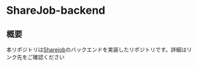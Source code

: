# ShareJob-backend

## 概要

本リポジトリは[Sharejob](https://github.com/Atkiyama/ShareJob)のバックエンドを実装したリポジトリです。詳細はリンク先をご確認ください
